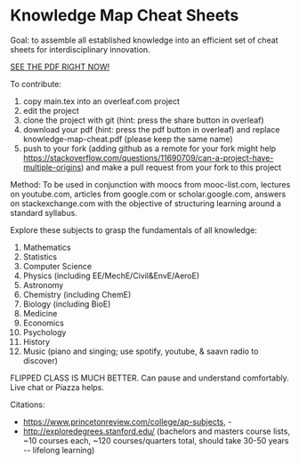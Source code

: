 # Knowledge Map Cheat Sheets

Goal: to assemble all established knowledge into an efficient set of cheat sheets for interdisciplinary innovation. 

[SEE THE PDF RIGHT NOW!](https://github.com/gobid/knowledge-map-cheatsheets/blob/master/knowledge-map-cheat.pdf)

To contribute: 
1. copy main.tex into an overleaf.com project
2. edit the project
3. clone the project with git (hint: press the share button in overleaf)
4. download your pdf (hint: press the pdf button in overleaf) and replace knowledge-map-cheat.pdf (please keep the same name)  
5. push to your fork (adding github as a remote for your fork might help https://stackoverflow.com/questions/11690709/can-a-project-have-multiple-origins) and make a pull request from your fork to this project 

Method: To be used in conjunction with moocs from mooc-list.com, lectures on youtube.com, articles from google.com or scholar.google.com, answers on stackexchange.com with the objective of structuring learning around a standard syllabus.

Explore these subjects to grasp the fundamentals of all knowledge:
1. Mathematics
2. Statistics
3. Computer Science
4. Physics (including EE/MechE/Civil&EnvE/AeroE)
5. Astronomy
6. Chemistry (including ChemE)
7. Biology (including BioE)
8. Medicine
9. Economics
10. Psychology
11. History
12. Music (piano and singing; use spotify, youtube, & saavn radio to discover)

FLIPPED CLASS IS MUCH BETTER. Can pause and understand comfortably. Live chat or Piazza helps.

Citations:
- https://www.princetonreview.com/college/ap-subjects, -
- http://exploredegrees.stanford.edu/ (bachelors and masters course lists, ~10 courses each, ~120 courses/quarters total, should take 30-50 years -- lifelong learning)